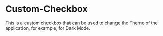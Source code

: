 # Custom-Checkbox

This is a custom checkbox that can be used to change the Theme of the application, for example, for Dark Mode.
